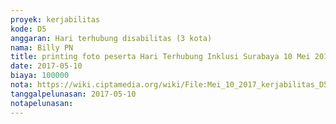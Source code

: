 ```yaml
---
proyek: kerjabilitas
kode: D5
anggaran: Hari terhubung disabilitas (3 kota)
nama: Billy PN
title: printing foto peserta Hari Terhubung Inklusi Surabaya 10 Mei 2017
date: 2017-05-10
biaya: 100000
nota: https://wiki.ciptamedia.org/wiki/File:Mei_10_2017_kerjabilitas_D5_print_foto_billy.jpg
tanggalpelunasan: 2017-05-10
notapelunasan:
---
```

